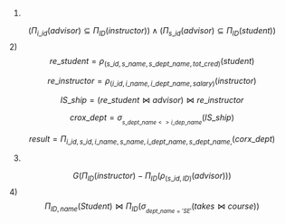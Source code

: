 1)
$$
(Π_{i\_id}(advisor)⊆ Π_{ID}(instructor))∧(Π_{s\_id}(advisor)⊆ Π_{ID}(student))
$$
2)
$$
re\_student = ρ_{(s\_id, s\_name, s\_dept\_name, tot\_cred)}(student)
$$

$$
re\_instructor = ρ_{(i\_id, i\_name, i\_dept\_name, salary)}(instructor)
$$

$$
IS\_ship=(re\_student⋈advisor)⋈re\_instructor
$$

$$
crox\_dept =σ_{_{s\_dept\_name <> i\_dep\_name }}(IS\_ship)
$$

$$
result =Π_{i\_id, s\_id,i\_name, s\_name,i\_dept\_name, s\_dept\_name, }(corx\_dept)
$$

3)
$$
G(Π_{ID}(instructor)-Π_{ID}(ρ_{(s\_id, ID)}(advisor)))
$$
4)
$$
Π_{ID, name}(Student)⋈Π_{ID}(σ_{_{dept\_name='SE'}}(takes⋈course))
$$
